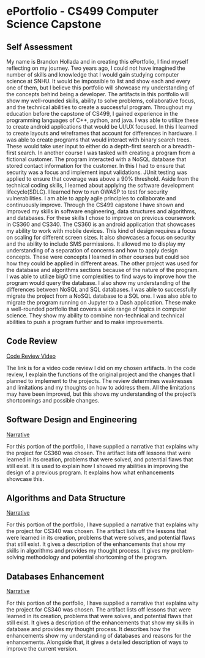 # ePortfolio - CS499 Computer Science Capstone
## Self Assessment
My name is Brandon Hollada and in creating this ePortfolio, I find myself reflecting on my journey. Two years ago, I could not have imagined the number of skills and knowledge that I would gain studying computer science at SNHU. It would be impossible to list and show each and every one of them, but I believe this portfolio will showcase my understanding of the concepts behind being a developer. The artifacts in this portfolio will show my well-rounded skills, ability to solve problems, collaborative focus, and the technical abilities to create a successful program. Throughout my education before the capstone of CS499, I gained experience in the programming languages of C++, python, and java. I was able to utilize these to create android applications that would be UI/UX focused. In this I learned to create layouts and wireframes that account for differences in hardware. I was able to create programs that would interact with binary search trees. These would take user input to either do a depth-first search or a breadth-first search. In another course I was tasked with creating a program from a fictional customer. The program interacted with a NoSQL database that stored contact information for the customer. In this I had to ensure that security was a focus and implement input validations. JUnit testing was applied to ensure that coverage was above a 90% threshold. Aside from the technical coding skills, I learned about applying the software development lifecycle(SDLC). I learned how to run OWASP to test for security vulnerabilities. I am able to apply agile principles to collaborate and continuously improve. 
	Through the CS499 capstone I have shown and improved my skills in software engineering, data structures and algorithms, and databases. For these skills I chose to improve on previous coursework in CS360 and CS340. The CS360 is an android application that showcases my ability to work with mobile devices. This kind of design requires a focus on scaling for different screen sizes. It also showcases a focus on security and the ability to include SMS permissions. It allowed me to display my understanding of a separation of concerns and how to apply design concepts. These were concepts I learned in other courses but could see how they could be applied in different areas. The other project was used for the database and algorithms sections because of the nature of the program. I was able to utilize bigO time complexities to find ways to improve how the program would query the database. I also show my understanding of the differences between NoSQL and SQL databases. I was able to successfully migrate the project from a NoSQL database to a SQL one. I was also able to migrate the program running on Jupyter to a Dash application. These make a well-rounded portfolio that covers a wide range of topics in computer science. They show my ability to combine non-technical and technical abilities to push a program further and to make improvements. 

 ## Code Review
[Code Review Video](https://youtu.be/2sgM6CZ2jz8)

The link is for a video code review I did on my chosen artifacts. In the code review, I explain the functions of the original project and the changes that I planned to implement to the projects. The review determines weaknesses and limitations and my thoughts on how to address them. All the limitations may have been improved, but this shows my understanding of the project’s shortcomings and possible changes. 

## Software Design and Engineering
[Narrative](https://github.com/HolladaB/CS499/blob/49a8b89713a3292fba86e5f44f4e1830bce05ea4/Narratives/CS499Milestone2-Hollada.pdf)

For this portion of the portfolio, I have supplied a narrative that explains why the project for CS360 was chosen. The artifact lists off lessons that were learned in its creation, problems that were solved, and potential flaws that still exist. It is used to explain how I showed my abilities in improving the design of a previous program. It explains how what enhancements showcase this. 

## Algorithms and Data Structure
[Narrative](https://github.com/HolladaB/CS499/blob/05de416267f26e0a67dedbfd189459144ee43894/Narratives/CS499Milestone3-Hollada.pdf)

For this portion of the portfolio, I have supplied a narrative that explains why the project for CS340 was chosen. The artifact lists off the lessons that were learned in its creation, problems that were solves, and potential flaws that still exist. It gives a description of the enhancements that show my skills in algorithms and provides my thought process. It gives my problem-solving methodology and potential shortcoming of the program. 

## Databases Enhancement
[Narrative](https://github.com/HolladaB/CS499/blob/7dd893056736f258632f6e9aaed0d134dad27d1b/Narratives/CS499Milestone4-Hollada.pdf)

For this portion of the portfolio, I have supplied a narrative that explains why the project for CS340 was chosen. The artifact lists off lessons that were learned in its creation, problems that were solves, and potential flaws that still exist. It gives a description of the enhancements that show my skills in database and provides my thought process. It describes how the enhancements show my understanding of databases and reasons for the enhancements. Alongside that, it gives a detailed description of ways to improve the current version.  
